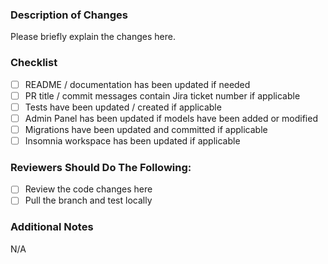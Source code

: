 ### Description of Changes
Please briefly explain the changes here.

### Checklist
- [ ] README / documentation has been updated if needed
- [ ] PR title / commit messages contain Jira ticket number if applicable
- [ ] Tests have been updated / created if applicable
- [ ] Admin Panel has been updated if models have been added or modified
- [ ] Migrations have been updated and committed if applicable
- [ ] Insomnia workspace has been updated if applicable

### Reviewers Should Do The Following:
- [ ] Review the code changes here
- [ ] Pull the branch and test locally

### Additional Notes
N/A
